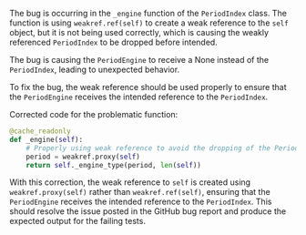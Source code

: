 The bug is occurring in the `_engine` function of the `PeriodIndex` class. The function is using `weakref.ref(self)` to create a weak reference to the `self` object, but it is not being used correctly, which is causing the weakly referenced `PeriodIndex` to be dropped before intended.

The bug is causing the `PeriodEngine` to receive a None instead of the `PeriodIndex`, leading to unexpected behavior.

To fix the bug, the weak reference should be used properly to ensure that the `PeriodEngine` receives the intended reference to the `PeriodIndex`.

Corrected code for the problematic function:

```python
@cache_readonly
def _engine(self):
    # Properly using weak reference to avoid the dropping of the PeriodIndex
    period = weakref.proxy(self)
    return self._engine_type(period, len(self))
```

With this correction, the weak reference to `self` is created using `weakref.proxy(self)` rather than `weakref.ref(self)`, ensuring that the `PeriodEngine` receives the intended reference to the `PeriodIndex`. This should resolve the issue posted in the GitHub bug report and produce the expected output for the failing tests.